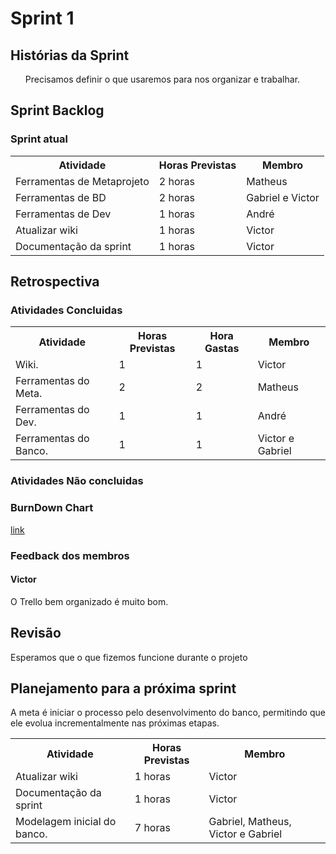 <h1> Sprint 1 </h1>

<h2> Histórias da Sprint </h2>

<ul><p align="justify"> Precisamos definir o que usaremos para nos organizar e trabalhar.</p></ul>

<h2> Sprint Backlog </h2>

<h3> Sprint atual </h3>
<table>
  <tr>
    <th> Atividade </th>
    <th> Horas Previstas </th>
    <th> Membro </th>
  </tr>
  <tr>
    <td> Ferramentas de Metaprojeto </td>
    <td> 2 horas </td>
    <td> Matheus </td>
  </tr>
  <tr>
    <td> Ferramentas de BD </td>
    <td> 2 horas </td>
    <td> Gabriel e Victor </td>
  </tr>
  <tr>
    <td> Ferramentas de Dev </td>
    <td> 1 horas </td>
    <td> André </td>
  </tr>
    <tr>
    <td> Atualizar wiki </td>
    <td> 1 horas </td>
    <td> Victor </td>
  </tr>
    <tr>
    <td> Documentação da sprint </td>
    <td> 1 horas </td>
    <td> Victor </td>
  </tr>
</table> 

<h2> Retrospectiva </h2>
<h3> Atividades Concluidas </h3>
<table>
  <tr>
    <th> Atividade </th>
    <th> Horas Previstas </th>
    <th> Hora Gastas </th>
    <th> Membro </th>
  </tr>
  <tr>
    <td> Wiki. </td>
    <td> 1 </td>
    <td> 1 </td>
    <td> Victor </td>
  </tr> 
  <tr>
    <td> Ferramentas do Meta. </td>
    <td> 2 </td>
    <td> 2 </td>
    <td> Matheus </td>
  </tr> 
  <tr>
    <td> Ferramentas do Dev. </td>
    <td> 1 </td>
    <td> 1 </td>
    <td> André </td>
  </tr> 
  <tr>
    <td> Ferramentas do Banco. </td>
    <td> 1 </td>
    <td> 1 </td>
    <td> Victor e Gabriel </td>
  </tr> 
</table> 

<h3> Atividades Não concluidas </h3>


<h3> BurnDown Chart </h3>

<a href="https://docs.google.com/spreadsheets/d/1F4zg84LUfO0RrQ7r9oebns8DssLGFd2F2MjHl3I0L5Y/edit#gid=0"> link </a>

<h3> Feedback dos membros</h3>
<h4> Victor </h4>

<p align="justify"> O Trello bem organizado é muito bom. </p>

<h2> Revisão </h2>
<p align="justify"> Esperamos que o que fizemos funcione durante o projeto<p>

<h2> Planejamento para a próxima sprint</h2>
<p align="justify"> A meta é iniciar o processo pelo desenvolvimento do banco, permitindo que ele evolua incrementalmente nas próximas etapas.</p>
<table>
  <tr>
    <th> Atividade </th>
    <th> Horas Previstas </th>
    <th> Membro </th>
  </tr>
    <tr>
    <td> Atualizar wiki </td>
    <td> 1 horas </td>
    <td> Victor </td>
  </tr>
    <tr>
    <td> Documentação da sprint </td>
    <td> 1 horas </td>
    <td> Victor </td>
  </tr>
   <tr>
    <td> Modelagem inicial do banco. </td>
    <td> 7 horas </td>
    <td> Gabriel, Matheus, Victor e Gabriel </td>
  </tr>
</table> 
